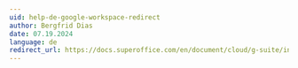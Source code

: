 ```yaml
---
uid: help-de-google-workspace-redirect
author: Bergfrid Dias
date: 07.19.2024
language: de
redirect_url: https://docs.superoffice.com/en/document/cloud/g-suite/index.html
---
```

